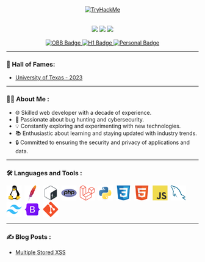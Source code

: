 <div align="center">
  <a href="https://tryhackme.com/p/b4zb0z"><img src="https://tryhackme-badges.s3.amazonaws.com/b4zb0z.png" alt="TryHackMe"></a>
</div>
  
<br />  
<br />

<div id="badges"  align="center">
    <a style="ine-badge" target="_blank" href="https://pdf.credential.net/kiccwzdo_1707738328015.pdf"><img width="100px" src="https://abdulaziz-d.com/img/eJPT.png"></a>
    <a class="ine-badge" target="_blank" href="https://pdf.credential.net/rtnxv9za_1707739866151.pdf"><img width="100px" src="https://abdulaziz-d.com/img/ICCA-badge.png"></a>
    <a class="ine-badge" target="_blank" href="https://abdulaziz-d.com/img/eCertificate.pdf"><img width="200px" src="https://brm-workforce.oracle.com/pdf/certview/images/OCIF2023CA.png"></a>
  <br />
  <br />

  <a href="https://www.openbugbounty.org/researchers/b4zb0z/">
    <img src="https://img.shields.io/badge/OpenBugBounty-blue?style=for-the-badge&logo=openbugbounty&logoColor=white" alt="OBB Badge"/>
  </a> 
  <a href="https://hackerone.com/b4zb0z">
    <img src="https://img.shields.io/badge/HackerOne-blue?style=for-the-badge&logo=hackerone&logoColor=white" alt="H1 Badge"/>
  </a> 
  <a href="https://abdulaziz-d.com/">
    <img src="https://img.shields.io/badge/Personal_Website-blue?style=for-the-badge" alt="Personal Badge"/>
  </a>  
 
</div>

---

### 🥇 Hall of Fames:
 - [University of Texas - 2023](https://security.utexas.edu/hall-of-fame)

---

### :man_technologist: About Me :
- 🌐 Skilled web developer with a decade of experience.
- :bug: Passionate about bug hunting and cybersecurity.
- 💡 Constantly exploring and experimenting with new technologies.
- 📚 Enthusiastic about learning and staying updated with industry trends.
- 🔒 Committed to ensuring the security and privacy of applications and data.
---

### :hammer_and_wrench: Languages and Tools :
<div>
  <img src="https://github.com/devicons/devicon/blob/master/icons/linux/linux-original.svg" title="Linux" **alt="Linux" width="40" height="40"/>&nbsp;
  <img src="https://github.com/devicons/devicon/raw/master/icons/apache/apache-original.svg" title="Apache" **alt="Apache" width="40" height="40"/>&nbsp;
  <img src="https://github.com/devicons/devicon/raw/master/icons/bash/bash-original.svg" title="Bash" **alt="Bash" width="40" height="40"/>&nbsp;
  <img src="https://github.com/devicons/devicon/raw/master/icons/php/php-original.svg" title="PHP" **alt="PHP" width="40" height="40"/>&nbsp;
  <img src="https://github.com/devicons/devicon/blob/master/icons/laravel/laravel-original.svg" title="Laravel" **alt="Laravel" width="40" height="40"/>&nbsp;
  <img src="https://github.com/devicons/devicon/raw/master/icons/python/python-original.svg" title="Python" **alt="Python" width="40" height="40"/>&nbsp;
  <img src="https://github.com/devicons/devicon/blob/master/icons/css3/css3-original.svg"  title="CSS3" alt="CSS" width="40" height="40"/>&nbsp;
  <img src="https://github.com/devicons/devicon/blob/master/icons/html5/html5-original.svg" title="HTML5" alt="HTML" width="40" height="40"/>&nbsp;
  <img src="https://github.com/devicons/devicon/blob/master/icons/javascript/javascript-original.svg" title="JavaScript" alt="JavaScript" width="40" height="40"/>&nbsp;
  <img src="https://github.com/devicons/devicon/blob/master/icons/mysql/mysql-original.svg" title="MySQL"  alt="MySQL" width="40" height="40"/>&nbsp;
  <img src="https://github.com/devicons/devicon/blob/master/icons/tailwindcss/tailwindcss-original.svg" title="tailwindcss" alt="tailwindcss" width="40" height="40"/>&nbsp;
  <img src="https://github.com/devicons/devicon/blob/master/icons/bootstrap/bootstrap-original.svg" title="Bootstrap" **alt="Bootstrap" width="40" height="40"/>&nbsp;
  <img src="https://github.com/devicons/devicon/blob/master/icons/git/git-original.svg" title="Git" **alt="Git" width="40" height="40"/>
  
</div>

---
<!--
### :fire: My Stats :

[![GitHub Streak](http://github-readme-streak-stats.herokuapp.com?user=bigzooooz&theme=great-gatsby&background=000000)](https://git.io/streak-stats)
[![Top Langs](https://github-readme-stats.vercel.app/api?username=bigzooooz&theme=great-gatsby)](https://github.com/anuraghazra/github-readme-stats)

---

-->


### :writing_hand: Blog Posts :
<!-- HASHNODE_BLOG:START -->
- [Multiple Stored XSS](https://b4zb0z.hashnode.dev/multiple-stored-xss-clfv5b7gu000909k1b4hp2e3a)
<!-- HASHNODE_BLOG:END -->
